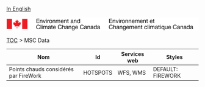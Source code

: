 [In English](geomet-firework_en.md)

![ECCC logo](../../img_eccc-logo.png)

[TOC](../geomet-firework_fr.md) > MSC Data


Nom                                   | Id       | Services web | Styles           
--------------------------------------|----------|--------------|------------------
Points chauds considérés par FireWork | HOTSPOTS | WFS, WMS     | DEFAULT: FIREWORK

